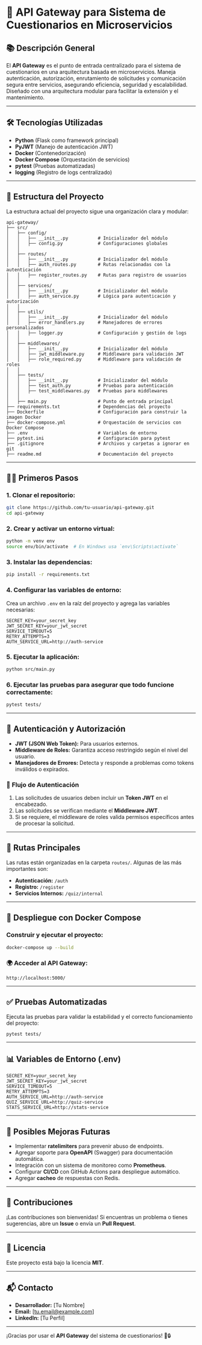 # 🚀 **API Gateway para Sistema de Cuestionarios en Microservicios**

## 📚 **Descripción General**
El **API Gateway** es el punto de entrada centralizado para el sistema de cuestionarios en una arquitectura basada en microservicios. Maneja autenticación, autorización, enrutamiento de solicitudes y comunicación segura entre servicios, asegurando eficiencia, seguridad y escalabilidad. Diseñado con una arquitectura modular para facilitar la extensión y el mantenimiento.

---

## 🛠️ **Tecnologías Utilizadas**
- **Python** (Flask como framework principal)
- **PyJWT** (Manejo de autenticación JWT)
- **Docker** (Contenedorización)
- **Docker Compose** (Orquestación de servicios)
- **pytest** (Pruebas automatizadas)
- **logging** (Registro de logs centralizado)

---

## 📂 **Estructura del Proyecto**
La estructura actual del proyecto sigue una organización clara y modular:

```
api-gateway/
├── src/
│   ├── config/
│   │   ├── __init__.py           # Inicializador del módulo
│   │   ├── config.py             # Configuraciones globales
│   │
│   ├── routes/
│   │   ├── __init__.py           # Inicializador del módulo
│   │   ├── auth_routes.py        # Rutas relacionadas con la autenticación
│   │   ├── register_routes.py    # Rutas para registro de usuarios
│   │
│   ├── services/
│   │   ├── __init__.py           # Inicializador del módulo
│   │   ├── auth_service.py       # Lógica para autenticación y autorización
│   │
│   ├── utils/
│   │   ├── __init__.py           # Inicializador del módulo
│   │   ├── error_handlers.py     # Manejadores de errores personalizados
│   │   ├── logger.py             # Configuración y gestión de logs
│   │
│   ├── middlewares/
│   │   ├── __init__.py           # Inicializador del módulo
│   │   ├── jwt_middleware.py     # Middleware para validación JWT
│   │   ├── role_required.py      # Middleware para validación de roles
│   │
│   ├── tests/
│   │   ├── __init__.py           # Inicializador del módulo
│   │   ├── test_auth.py          # Pruebas para autenticación
│   │   ├── test_middlewares.py   # Pruebas para middlewares
│   │
│   ├── main.py                   # Punto de entrada principal
├── requirements.txt              # Dependencias del proyecto
├── Dockerfile                    # Configuración para construir la imagen Docker
├── docker-compose.yml            # Orquestación de servicios con Docker Compose
├── .env                          # Variables de entorno
├── pytest.ini                    # Configuración para pytest
├── .gitignore                    # Archivos y carpetas a ignorar en git
├── readme.md                     # Documentación del proyecto
```

---

## 🧑‍💻 **Primeros Pasos**

### 1. Clonar el repositorio:
```bash
git clone https://github.com/tu-usuario/api-gateway.git
cd api-gateway
```

### 2. Crear y activar un entorno virtual:
```bash
python -m venv env
source env/bin/activate  # En Windows usa `env\Scripts\activate`
```

### 3. Instalar las dependencias:
```bash
pip install -r requirements.txt
```

### 4. Configurar las variables de entorno:
Crea un archivo `.env` en la raíz del proyecto y agrega las variables necesarias:
```env
SECRET_KEY=your_secret_key
JWT_SECRET_KEY=your_jwt_secret
SERVICE_TIMEOUT=5
RETRY_ATTEMPTS=3
AUTH_SERVICE_URL=http://auth-service
```

### 5. Ejecutar la aplicación:
```bash
python src/main.py
```

### 6. Ejecutar las pruebas para asegurar que todo funcione correctamente:
```bash
pytest tests/
```

---

## 🔑 **Autenticación y Autorización**
- **JWT (JSON Web Token):** Para usuarios externos.
- **Middleware de Roles:** Garantiza acceso restringido según el nivel del usuario.
- **Manejadores de Errores:** Detecta y responde a problemas como tokens inválidos o expirados.

### 🧠 **Flujo de Autenticación**
1. Las solicitudes de usuarios deben incluir un **Token JWT** en el encabezado.
2. Las solicitudes se verifican mediante el **Middleware JWT**.
3. Si se requiere, el middleware de roles valida permisos específicos antes de procesar la solicitud.

---

## 📜 **Rutas Principales**
Las rutas están organizadas en la carpeta `routes/`. Algunas de las más importantes son:

- **Autenticación:** `/auth`
- **Registro:** `/register`
- **Servicios Internos:** `/quiz/internal`

---

## 🐳 **Despliegue con Docker Compose**
### Construir y ejecutar el proyecto:
```bash
docker-compose up --build
```

### 🌍 **Acceder al API Gateway:**
```plaintext
http://localhost:5000/
```

---

## ✅ **Pruebas Automatizadas**
Ejecuta las pruebas para validar la estabilidad y el correcto funcionamiento del proyecto:
```bash
pytest tests/
```

---

## 📊 **Variables de Entorno (.env)**
```env
SECRET_KEY=your_secret_key
JWT_SECRET_KEY=your_jwt_secret
SERVICE_TIMEOUT=5
RETRY_ATTEMPTS=3
AUTH_SERVICE_URL=http://auth-service
QUIZ_SERVICE_URL=http://quiz-service
STATS_SERVICE_URL=http://stats-service
```

---

## 🌟 **Posibles Mejoras Futuras**
- Implementar **ratelimiters** para prevenir abuso de endpoints.
- Agregar soporte para **OpenAPI** (Swagger) para documentación automática.
- Integración con un sistema de monitoreo como **Prometheus**.
- Configurar **CI/CD** con GitHub Actions para despliegue automático.
- Agregar **cacheo** de respuestas con Redis.

---

## 🤝 **Contribuciones**
¡Las contribuciones son bienvenidas! Si encuentras un problema o tienes sugerencias, abre un **Issue** o envía un **Pull Request**.

---

## 📝 **Licencia**
Este proyecto está bajo la licencia **MIT**.

---

## 📬 **Contacto**
- **Desarrollador:** [Tu Nombre]
- **Email:** [tu.email@example.com]
- **LinkedIn:** [Tu Perfil]

---

¡Gracias por usar el **API Gateway** del sistema de cuestionarios! 🚀🔒

